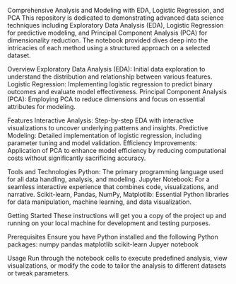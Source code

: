 Comprehensive Analysis and Modeling with EDA, Logistic Regression, and PCA
This repository is dedicated to demonstrating advanced data science techniques including Exploratory Data Analysis (EDA), Logistic Regression for predictive modeling, and Principal Component Analysis (PCA) for dimensionality reduction. The notebook provided dives deep into the intricacies of each method using a structured approach on a selected dataset.

Overview
Exploratory Data Analysis (EDA): Initial data exploration to understand the distribution and relationship between various features.
Logistic Regression: Implementing logistic regression to predict binary outcomes and evaluate model effectiveness.
Principal Component Analysis (PCA): Employing PCA to reduce dimensions and focus on essential attributes for modeling.

Features
Interactive Analysis: Step-by-step EDA with interactive visualizations to uncover underlying patterns and insights.
Predictive Modeling: Detailed implementation of logistic regression, including parameter tuning and model validation.
Efficiency Improvements: Application of PCA to enhance model efficiency by reducing computational costs without significantly sacrificing accuracy.

Tools and Technologies
Python: The primary programming language used for all data handling, analysis, and modeling.
Jupyter Notebook: For a seamless interactive experience that combines code, visualizations, and narrative.
Scikit-learn, Pandas, NumPy, Matplotlib: Essential Python libraries for data manipulation, machine learning, and data visualization.

Getting Started
These instructions will get you a copy of the project up and running on your local machine for development and testing purposes.

Prerequisites
Ensure you have Python installed and the following Python packages:
numpy
pandas
matplotlib
scikit-learn
Jupyer notebook


Usage
Run through the notebook cells to execute predefined analysis, view visualizations, or modify the code to tailor the analysis to different datasets or tweak parameters.
